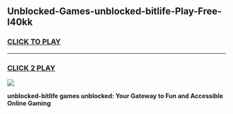 
## Unblocked-Games-unblocked-bitlife-Play-Free-l40kk
<h3>
<a href="https://premium76.site?title=unblocked-bitlife&ref=10A">CLICK TO PLAY</a></h3>
<hr>

<h3>
<a href="https://premium76.site?title=unblocked-bitlife&ref=10A">CLICK 2 PLAY</a>
  
</h3>

<a href="https://premium76.site?title=unblocked-bitlife&ref=10A"><img src="https://clearcache.store/games.png"></a>


**unblocked-bitlife games unblocked: Your Gateway to Fun and Accessible Online Gaming**
